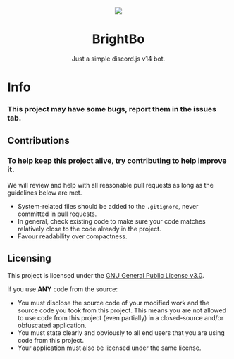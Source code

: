 <div align="center">
   <img src="[/assets/banner.png](https://i.imgur.com/gVFCPok.png)" />
</div>
<h1 align="center">BrightBo</h1>
<p align="center">Just a simple discord.js v14 bot.</p>

# Info
### This project may have some bugs, report them in the issues tab.

## Contributions
### To help keep this project alive, try contributing to help improve it.

We will review and help with all reasonable pull requests as long as the guidelines below are met.

- System-related files should be added to the `.gitignore`, never committed in pull requests.
- In general, check existing code to make sure your code matches relatively close to the code already in the project.
- Favour readability over compactness.

## Licensing
This project is licensed under the [GNU General Public License v3.0](https://www.gnu.org/licenses/gpl-3.0.en.html). 

If you use **ANY** code from the source:
- You must disclose the source code of your modified work and the source code you took from this project. This means you are not allowed to use code from this project (even partially) in a closed-source and/or obfuscated application.
- You must state clearly and obviously to all end users that you are using code from this project.
- Your application must also be licensed under the same license.
